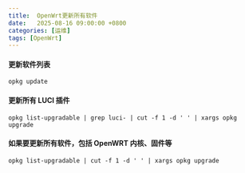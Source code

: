 ```yaml
---
title:  OpenWrt更新所有软件
date:   2025-08-16 09:00:00 +0800
categories: [运维]
tags: [OpenWrt]
---
```


#### 更新软件列表
`opkg update`

#### 更新所有 LUCI 插件
`opkg list-upgradable | grep luci- | cut -f 1 -d ' ' | xargs opkg upgrade`

#### 如果要更新所有软件，包括 OpenWRT 内核、固件等
`opkg list-upgradable | cut -f 1 -d ' ' | xargs opkg upgrade`